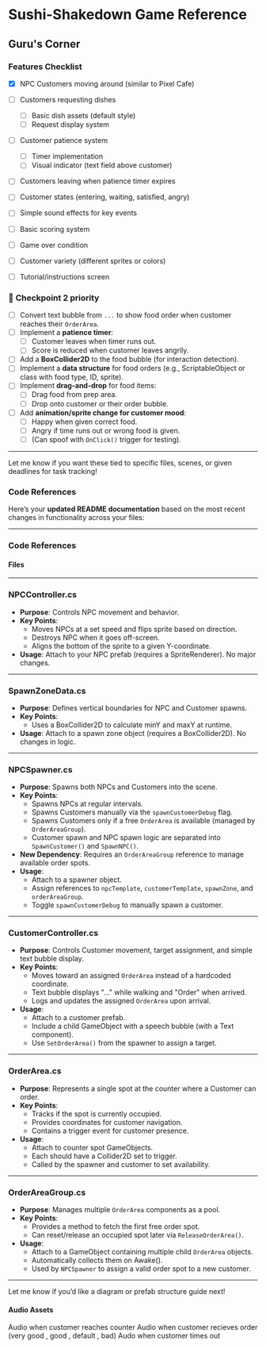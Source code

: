 # Sushi-Shakedown Game Reference 

## Guru's Corner

### Features Checklist
- [x] NPC Customers moving around (similar to Pixel Cafe)
- [ ] Customers requesting dishes
    - [ ] Basic dish assets (default style)
    - [ ] Request display system
- [ ] Customer patience system
    - [ ] Timer implementation
    - [ ] Visual indicator (text field above customer)
- [ ] Customers leaving when patience timer expires
- [ ] Customer states (entering, waiting, satisfied, angry)
- [ ] Simple sound effects for key events
- [ ] Basic scoring system
- [ ] Game over condition
- [ ] Customer variety (different sprites or colors)
- [ ] Tutorial/instructions screen


### 🧾 **Checkpoint 2 priority**

- [ ] Convert text bubble from `...` to show food order when customer reaches their `OrderArea`.
- [ ] Implement a **patience timer**:
  - [ ] Customer leaves when timer runs out.
  - [ ] Score is reduced when customer leaves angrily.
- [ ] Add a **BoxCollider2D** to the food bubble (for interaction detection).
- [ ] Implement a **data structure** for food orders (e.g., ScriptableObject or class with food type, ID, sprite).
- [ ] Implement **drag-and-drop** for food items:
  - [ ] Drag food from prep area.
  - [ ] Drop onto customer or their order bubble.
- [ ] Add **animation/sprite change for customer mood**:
  - [ ] Happy when given correct food.
  - [ ] Angry if time runs out or wrong food is given.
  - [ ] (Can spoof with `OnClick()` trigger for testing).

---

Let me know if you want these tied to specific files, scenes, or given deadlines for task tracking!

### Code References 

Here’s your **updated README documentation** based on the most recent changes in functionality across your files:

---

### Code References

#### Files

---

### NPCController.cs
- **Purpose**: Controls NPC movement and behavior.
- **Key Points**:
  - Moves NPCs at a set speed and flips sprite based on direction.
  - Destroys NPC when it goes off-screen.
  - Aligns the bottom of the sprite to a given Y-coordinate.
- **Usage**: Attach to your NPC prefab (requires a SpriteRenderer). No major changes.

---

### SpawnZoneData.cs
- **Purpose**: Defines vertical boundaries for NPC and Customer spawns.
- **Key Points**:
  - Uses a BoxCollider2D to calculate minY and maxY at runtime.
- **Usage**: Attach to a spawn zone object (requires a BoxCollider2D). No changes in logic.

---

### NPCSpawner.cs
- **Purpose**: Spawns both NPCs and Customers into the scene.
- **Key Points**:
  - Spawns NPCs at regular intervals.
  - Spawns Customers manually via the `spawnCustomerDebug` flag.
  - Spawns Customers only if a free `OrderArea` is available (managed by `OrderAreaGroup`).
  - Customer spawn and NPC spawn logic are separated into `SpawnCustomer()` and `SpawnNPC()`.
- **New Dependency**: Requires an `OrderAreaGroup` reference to manage available order spots.
- **Usage**:
  - Attach to a spawner object.
  - Assign references to `npcTemplate`, `customerTemplate`, `spawnZone`, and `orderAreaGroup`.
  - Toggle `spawnCustomerDebug` to manually spawn a customer.

---

### CustomerController.cs
- **Purpose**: Controls Customer movement, target assignment, and simple text bubble display.
- **Key Points**:
  - Moves toward an assigned `OrderArea` instead of a hardcoded coordinate.
  - Text bubble displays "..." while walking and "Order" when arrived.
  - Logs and updates the assigned `OrderArea` upon arrival.
- **Usage**:
  - Attach to a customer prefab.
  - Include a child GameObject with a speech bubble (with a Text component).
  - Use `SetOrderArea()` from the spawner to assign a target.

---

### OrderArea.cs
- **Purpose**: Represents a single spot at the counter where a Customer can order.
- **Key Points**:
  - Tracks if the spot is currently occupied.
  - Provides coordinates for customer navigation.
  - Contains a trigger event for customer presence.
- **Usage**:
  - Attach to counter spot GameObjects.
  - Each should have a Collider2D set to trigger.
  - Called by the spawner and customer to set availability.

---

### OrderAreaGroup.cs
- **Purpose**: Manages multiple `OrderArea` components as a pool.
- **Key Points**:
  - Provides a method to fetch the first free order spot.
  - Can reset/release an occupied spot later via `ReleaseOrderArea()`.
- **Usage**:
  - Attach to a GameObject containing multiple child `OrderArea` objects.
  - Automatically collects them on Awake().
  - Used by `NPCSpawner` to assign a valid order spot to a new customer.

---

Let me know if you’d like a diagram or prefab structure guide next!

#### Audio Assets 
Audio when customer reaches counter
Audio when customer recieves order (very good , good , default , bad)
Audo when customer times out 


